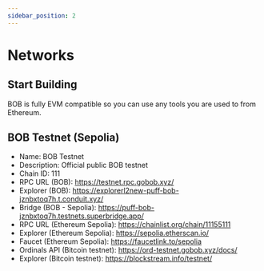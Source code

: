 ```yaml
---
sidebar_position: 2
---
```


# Networks

## Start Building

BOB is fully EVM compatible so you can use any tools you are used to from Ethereum.

## BOB Testnet (Sepolia)

- Name: BOB Testnet
- Description: Official public BOB testnet
- Chain ID: 111
- RPC URL (BOB): https://testnet.rpc.gobob.xyz/
- Explorer (BOB): https://explorerl2new-puff-bob-jznbxtoq7h.t.conduit.xyz/
- Bridge (BOB - Sepolia): https://puff-bob-jznbxtoq7h.testnets.superbridge.app/
- RPC URL (Ethereum Sepolia): https://chainlist.org/chain/11155111
- Explorer (Ethereum Sepolia): https://sepolia.etherscan.io/
- Faucet (Ethereum Sepolia): https://faucetlink.to/sepolia
- Ordinals API (Bitcoin testnet): https://ord-testnet.gobob.xyz/docs/
- Explorer (Bitcoin testnet): https://blockstream.info/testnet/
